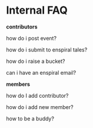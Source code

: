 # Internal FAQ

**contributors**

how do i post event?

how do i submit to enspiral tales?

how do i raise a bucket?

can i have an enspiral email?

**members**

how do I add contributor?

how do i add new member?

how to be a buddy?